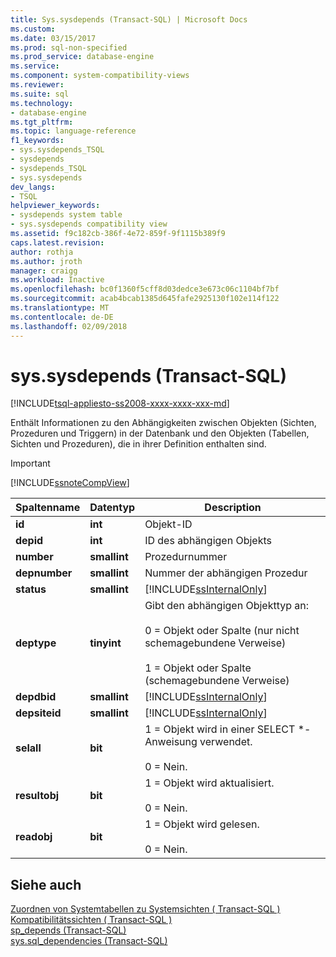 ```yaml
---
title: Sys.sysdepends (Transact-SQL) | Microsoft Docs
ms.custom: 
ms.date: 03/15/2017
ms.prod: sql-non-specified
ms.prod_service: database-engine
ms.service: 
ms.component: system-compatibility-views
ms.reviewer: 
ms.suite: sql
ms.technology:
- database-engine
ms.tgt_pltfrm: 
ms.topic: language-reference
f1_keywords:
- sys.sysdepends_TSQL
- sysdepends
- sysdepends_TSQL
- sys.sysdepends
dev_langs:
- TSQL
helpviewer_keywords:
- sysdepends system table
- sys.sysdepends compatibility view
ms.assetid: f9c182cb-386f-4e72-859f-9f1115b389f9
caps.latest.revision: 
author: rothja
ms.author: jroth
manager: craigg
ms.workload: Inactive
ms.openlocfilehash: bc0f1360f5cff8d03dedce3e673c06c1104bf7bf
ms.sourcegitcommit: acab4bcab1385d645fafe2925130f102e114f122
ms.translationtype: MT
ms.contentlocale: de-DE
ms.lasthandoff: 02/09/2018
---
```

# <a name="syssysdepends-transact-sql"></a>sys.sysdepends (Transact-SQL)
[!INCLUDE[tsql-appliesto-ss2008-xxxx-xxxx-xxx-md](../../includes/tsql-appliesto-ss2008-xxxx-xxxx-xxx-md.md)]

  Enthält Informationen zu den Abhängigkeiten zwischen Objekten (Sichten, Prozeduren und Triggern) in der Datenbank und den Objekten (Tabellen, Sichten und Prozeduren), die in ihrer Definition enthalten sind.  
  
> [!IMPORTANT]  
>  [!INCLUDE[ssnoteCompView](../../includes/ssnotecompview-md.md)]  
  
|Spaltenname|Datentyp|Description|  
|-----------------|---------------|-----------------|  
|**id**|**int**|Objekt-ID|  
|**depid**|**int**|ID des abhängigen Objekts|  
|**number**|**smallint**|Prozedurnummer|  
|**depnumber**|**smallint**|Nummer der abhängigen Prozedur|  
|**status**|**smallint**|[!INCLUDE[ssInternalOnly](../../includes/ssinternalonly-md.md)]|  
|**deptype**|**tinyint**|Gibt den abhängigen Objekttyp an:<br /><br /> 0 = Objekt oder Spalte (nur nicht schemagebundene Verweise)<br /><br /> 1 = Objekt oder Spalte (schemagebundene Verweise)|  
|**depdbid**|**smallint**|[!INCLUDE[ssInternalOnly](../../includes/ssinternalonly-md.md)]|  
|**depsiteid**|**smallint**|[!INCLUDE[ssInternalOnly](../../includes/ssinternalonly-md.md)]|  
|**selall**|**bit**|1 = Objekt wird in einer SELECT *-Anweisung verwendet.<br /><br /> 0 = Nein.|  
|**resultobj**|**bit**|1 = Objekt wird aktualisiert.<br /><br /> 0 = Nein.|  
|**readobj**|**bit**|1 = Objekt wird gelesen.<br /><br /> 0 = Nein.|  
  
## <a name="see-also"></a>Siehe auch  
 [Zuordnen von Systemtabellen zu Systemsichten &#40; Transact-SQL &#41;](../../relational-databases/system-tables/mapping-system-tables-to-system-views-transact-sql.md)   
 [Kompatibilitätssichten &#40; Transact-SQL &#41;](~/relational-databases/system-compatibility-views/system-compatibility-views-transact-sql.md)   
 [sp_depends &#40;Transact-SQL&#41;](../../relational-databases/system-stored-procedures/sp-depends-transact-sql.md)   
 [sys.sql_dependencies &#40;Transact-SQL&#41;](../../relational-databases/system-catalog-views/sys-sql-dependencies-transact-sql.md)  
  
  
